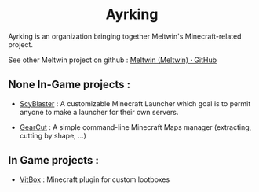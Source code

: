<h1 align="center">
  Ayrking
</h1>

Ayrking is an organization bringing together Meltwin's Minecraft-related project.

See other Meltwin project on github : [Meltwin (Meltwin) · GitHub](https://github.com/Meltwin)



## None In-Game projects :

- [ScyBlaster](https://github.com/Ayrking/ScyBlaster) : A customizable Minecraft Launcher which goal is to permit anyone to make a launcher for their own servers. 

- [GearCut](https://github.com/Ayrking/GearCut) : A simple command-line Minecraft Maps manager (extracting, cutting by shape, ...)



## In Game projects :

- [VitBox](https://github.com/Ayrking/VitBox) : Minecraft plugin for custom lootboxes


